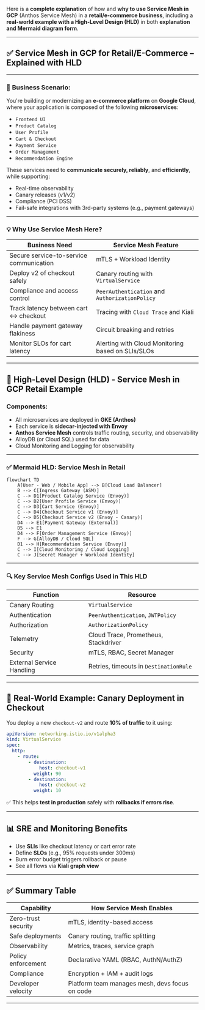 Here is a **complete explanation** of how and **why to use Service Mesh in GCP** (Anthos Service Mesh) in a **retail/e-commerce business**, including a **real-world example with a High-Level Design (HLD)** in both **explanation and Mermaid diagram form**.

---

## ✅ **Service Mesh in GCP for Retail/E-Commerce – Explained with HLD**

---

### 🛒 **Business Scenario:**

You're building or modernizing an **e-commerce platform** on **Google Cloud**, where your application is composed of the following **microservices**:

* `Frontend UI`
* `Product Catalog`
* `User Profile`
* `Cart & Checkout`
* `Payment Service`
* `Order Management`
* `Recommendation Engine`

These services need to **communicate securely, reliably**, and **efficiently**, while supporting:

* Real-time observability
* Canary releases (v1/v2)
* Compliance (PCI DSS)
* Fail-safe integrations with 3rd-party systems (e.g., payment gateways)

---

### 💡 **Why Use Service Mesh Here?**

| Business Need                           | Service Mesh Feature                              |
| --------------------------------------- | ------------------------------------------------- |
| Secure service-to-service communication | mTLS + Workload Identity                          |
| Deploy v2 of checkout safely            | Canary routing with `VirtualService`              |
| Compliance and access control           | `PeerAuthentication` and `AuthorizationPolicy`    |
| Track latency between cart ↔ checkout   | Tracing with `Cloud Trace` and Kiali              |
| Handle payment gateway flakiness        | Circuit breaking and retries                      |
| Monitor SLOs for cart latency           | Alerting with Cloud Monitoring based on SLIs/SLOs |

---

## 🧩 **High-Level Design (HLD) - Service Mesh in GCP Retail Example**

### **Components:**

* All microservices are deployed in **GKE (Anthos)**
* Each service is **sidecar-injected with Envoy**
* **Anthos Service Mesh** controls traffic routing, security, and observability
* AlloyDB (or Cloud SQL) used for data
* Cloud Monitoring and Logging for observability

---

### ✅ **Mermaid HLD: Service Mesh in Retail**

```mermaid
flowchart TD
    A[User - Web / Mobile App] --> B[Cloud Load Balancer]
    B --> C[Ingress Gateway (ASM)]
    C --> D1[Product Catalog Service (Envoy)]
    C --> D2[User Profile Service (Envoy)]
    C --> D3[Cart Service (Envoy)]
    C --> D4[Checkout Service v1 (Envoy)]
    C --> D5[Checkout Service v2 (Envoy - Canary)]
    D4 --> E1[Payment Gateway (External)]
    D5 --> E1
    D4 --> F[Order Management Service (Envoy)]
    F --> G[AlloyDB / Cloud SQL]
    D1 --> H[Recommendation Service (Envoy)]
    C --> I[Cloud Monitoring / Cloud Logging]
    C --> J[Secret Manager + Workload Identity]
```

---

### 🔍 **Key Service Mesh Configs Used in This HLD**

| Function                  | Resource                               |
| ------------------------- | -------------------------------------- |
| Canary Routing            | `VirtualService`                       |
| Authentication            | `PeerAuthentication`, `JWTPolicy`      |
| Authorization             | `AuthorizationPolicy`                  |
| Telemetry                 | Cloud Trace, Prometheus, Stackdriver   |
| Security                  | mTLS, RBAC, Secret Manager             |
| External Service Handling | Retries, timeouts in `DestinationRule` |

---

## 🧪 **Real-World Example: Canary Deployment in Checkout**

You deploy a new `checkout-v2` and route **10% of traffic** to it using:

```yaml
apiVersion: networking.istio.io/v1alpha3
kind: VirtualService
spec:
  http:
    - route:
        - destination:
            host: checkout-v1
          weight: 90
        - destination:
            host: checkout-v2
          weight: 10
```

✅ This helps **test in production** safely with **rollbacks if errors rise**.

---

## 📊 **SRE and Monitoring Benefits**

* Use **SLIs** like checkout latency or cart error rate
* Define **SLOs** (e.g., 95% requests under 300ms)
* Burn error budget triggers rollback or pause
* See all flows via **Kiali graph view**

---

## ✅ Summary Table

| Capability          | How Service Mesh Enables                       |
| ------------------- | ---------------------------------------------- |
| Zero-trust security | mTLS, identity-based access                    |
| Safe deployments    | Canary routing, traffic splitting              |
| Observability       | Metrics, traces, service graph                 |
| Policy enforcement  | Declarative YAML (RBAC, AuthN/AuthZ)           |
| Compliance          | Encryption + IAM + audit logs                  |
| Developer velocity  | Platform team manages mesh, devs focus on code |

---


